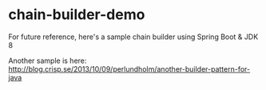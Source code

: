 # chain-builder-demo
For future reference, here's a sample chain builder using Spring Boot &amp; JDK 8 

Another sample is here: http://blog.crisp.se/2013/10/09/perlundholm/another-builder-pattern-for-java
